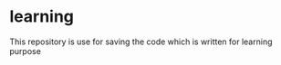 learning
========

This repository is use for saving the code which is written for learning purpose
